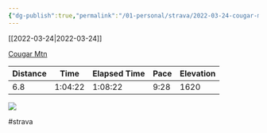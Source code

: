 ```yaml
---
{"dg-publish":true,"permalink":"/01-personal/strava/2022-03-24-cougar-mtn/"}
---
```



[[2022-03-24\|2022-03-24]]

[Cougar Mtn](https://www.strava.com/activities/6878380160)

| Distance | Time    | Elapsed Time | Pace | Elevation |
| -------- | ------- | ------------ | ---- | --------- |
| 6.8      | 1:04:22 | 1:08:22      | 9:28 | 1620      |



    
![](https://dgtzuqphqg23d.cloudfront.net/2D-DFXFVwaaddG7s_dlGdwe_7LLMVr1lFGbYXBzekp8-768x576.jpg)

    

#strava
